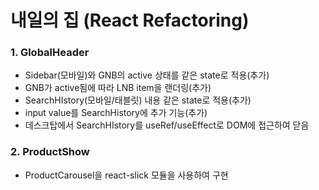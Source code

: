 # 내일의 집 (React Refactoring)

### 1. GlobalHeader

- Sidebar(모바일)와 GNB의 active 상태를 같은 state로 적용(추가)
- GNB가 active됨에 따라 LNB item을 랜더링(추가)
- SearchHIstory(모바일/태블릿) 내용 같은 state로 적용(추가)
- input value를 SearchHistory에 추가 기능(추가)
- 데스크탑에서 SearchHIstory를 useRef/useEffect로 DOM에 접근하여 닫음

### 2. ProductShow

- ProductCarousel을 react-slick 모듈을 사용하여 구현
